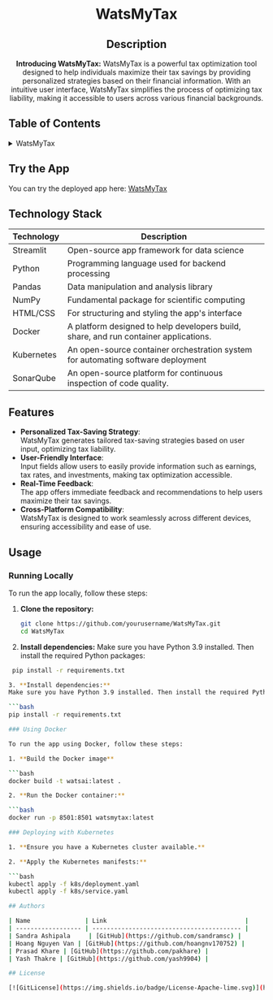 <!-- PROJECT TITLE -->
<h1 align="center">WatsMyTax</h1>
<div id="header" align="center">
</div>
<h2 align="center">
 Description
</h2>
<p align="center"><strong>Introducing WatsMyTax:</strong>
   WatsMyTax is a powerful tax optimization tool designed to help individuals maximize their tax savings by providing personalized strategies based on their financial information. With an intuitive user interface, WatsMyTax simplifies the process of optimizing tax liability, making it accessible to users across various financial backgrounds.</p>

## Table of Contents

<details>
<summary>WatsMyTax</summary>

- [Application Description](#application-description)
- [Try the App](#try-the-app)
- [Technology Stack](#technology-stack)
- [Features](#features)
- [Usage](#usage)
  - [Running Locally](#running-locally)
  - [Using Docker](#using-docker)
  - [Deploying with Kubernetes](#deploying-with-kubernetes)
  - [Continuous Integration with SonarQube](#continuous-integration-with-sonarqube)
- [Authors](#authors)
- [License](#license)

</details>

## Try the App

You can try the deployed app here: [WatsMyTax](https://aitaxoptimizer.streamlit.app/)

## Technology Stack

| Technology   | Description                                      |
| ------------ | ------------------------------------------------ |
| Streamlit    | Open-source app framework for data science       |
| Python       | Programming language used for backend processing |
| Pandas       | Data manipulation and analysis library           |
| NumPy        | Fundamental package for scientific computing     |
| HTML/CSS     | For structuring and styling the app's interface   |
| Docker       | A platform designed to help developers build, share, and run container applications.    |
| Kubernetes   | An open-source container orchestration system for automating software deployment   |
| SonarQube    | An open-source platform for continuous inspection of code quality.   |

## Features

- **Personalized Tax-Saving Strategy**:<br> WatsMyTax generates tailored tax-saving strategies based on user input, optimizing tax liability.
- **User-Friendly Interface**:<br> Input fields allow users to easily provide information such as earnings, tax rates, and investments, making tax optimization accessible.
- **Real-Time Feedback**:<br> The app offers immediate feedback and recommendations to help users maximize their tax savings.
- **Cross-Platform Compatibility**:<br> WatsMyTax is designed to work seamlessly across different devices, ensuring accessibility and ease of use.

## Usage

### Running Locally

To run the app locally, follow these steps:

1. **Clone the repository:**

   ```bash
   git clone https://github.com/yourusername/WatsMyTax.git
   cd WatsMyTax

2. **Install dependencies:**
Make sure you have Python 3.9 installed. Then install the required Python packages:

 ```bash
  pip install -r requirements.txt

3. **Install dependencies:**
Make sure you have Python 3.9 installed. Then install the required Python packages:

 ```bash
 pip install -r requirements.txt

### Using Docker

To run the app using Docker, follow these steps:

1. **Build the Docker image**

```bash
 docker build -t watsai:latest .

2. **Run the Docker container:**

```bash
 docker run -p 8501:8501 watsmytax:latest

### Deploying with Kubernetes

1. **Ensure you have a Kubernetes cluster available.**

2. **Apply the Kubernetes manifests:**

```bash
 kubectl apply -f k8s/deployment.yaml
 kubectl apply -f k8s/service.yaml

## Authors

| Name               | Link                                      |
| ------------------ | ----------------------------------------- |
| Sandra Ashipala     | [GitHub](https://github.com/sandramsc) |
| Hoang Nguyen Van | [GitHub](https://github.com/hoangnv170752) |
| Prasad Khare | [GitHub](https://github.com/pakhare) |
| Yash Thakre | [GitHub](https://github.com/yash9904) |

## License

[![GitLicense](https://img.shields.io/badge/License-Apache-lime.svg)](https://github.com/pakhare/WatsMyTax/blob/main/LICENSE)
